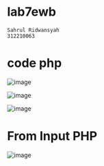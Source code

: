 # lab7ewb
```
Sahrul Ridwansyah
312210063
```

# code php
![image](https://github.com/sahrul180304/lab7ewb/assets/115526901/b549c5d8-7e6c-4ce9-96c6-79d999d0c061)

![image](https://github.com/sahrul180304/lab7ewb/assets/115526901/0556dd5a-baaa-48b1-a13a-8d267e85318d)

![image](https://github.com/sahrul180304/lab7ewb/assets/115526901/9d287842-749c-4faf-ae6a-843343b2b42e)

# From Input PHP
![image](https://github.com/sahrul180304/lab7ewb/assets/115526901/a419023e-7c96-4b4a-ac58-b31fc8e19141)


